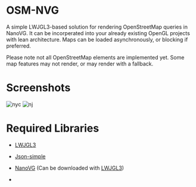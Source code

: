 # OSM-NVG
A simple LWJGL3-based solution for rendering OpenStreetMap queries in NanoVG. It can be incorperated into your already existing OpenGL projects with lean architecture. Maps can be loaded asynchronously, or blocking if preferred.

Please note not all OpenStreetMap elements are implemented yet. Some map features may not render, or may render with a fallback.

# Screenshots

![nyc](https://github.com/user-attachments/assets/6205b3db-cba0-466e-b296-a07e17eac97e)
![nj](https://github.com/user-attachments/assets/16b51751-61e8-4d1b-8e5c-2f7f9a955933)


# Required Libraries
- [LWJGL3](https://www.lwjgl.org/)
- [Json-simple](https://code.google.com/archive/p/json-simple/)
- [NanoVG](https://github.com/memononen/nanovg) (Can be downloaded with [LWJGL3](https://www.lwjgl.org/customize))

-  
